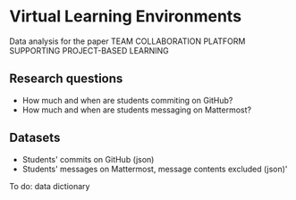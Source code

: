 # Virtual Learning Environments

Data analysis for the paper TEAM COLLABORATION PLATFORM SUPPORTING PROJECT-BASED LEARNING

## Research questions

- How much and when are students commiting on GitHub?
- How much and when are students messaging on Mattermost?

## Datasets

- Students' commits on GitHub (json)
- Students' messages on Mattermost, message contents excluded (json)'

To do: data dictionary
